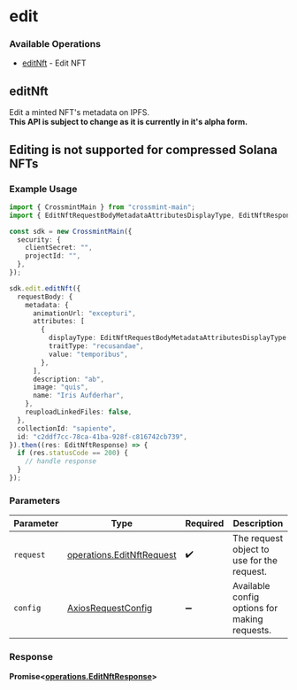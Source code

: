 # edit

### Available Operations

* [editNft](#editnft) - Edit NFT

## editNft

Edit a minted NFT's metadata on IPFS. <br> **This API is subject to change as it is currently in it's alpha form.** <br> <h2>Editing is not supported for compressed Solana NFTs</h2>

### Example Usage

```typescript
import { CrossmintMain } from "crossmint-main";
import { EditNftRequestBodyMetadataAttributesDisplayType, EditNftResponse } from "crossmint-main/dist/sdk/models/operations";

const sdk = new CrossmintMain({
  security: {
    clientSecret: "",
    projectId: "",
  },
});

sdk.edit.editNft({
  requestBody: {
    metadata: {
      animationUrl: "excepturi",
      attributes: [
        {
          displayType: EditNftRequestBodyMetadataAttributesDisplayType.BoostPercentage,
          traitType: "recusandae",
          value: "temporibus",
        },
      ],
      description: "ab",
      image: "quis",
      name: "Iris Aufderhar",
    },
    reuploadLinkedFiles: false,
  },
  collectionId: "sapiente",
  id: "c2ddf7cc-78ca-41ba-928f-c816742cb739",
}).then((res: EditNftResponse) => {
  if (res.statusCode == 200) {
    // handle response
  }
});
```

### Parameters

| Parameter                                                              | Type                                                                   | Required                                                               | Description                                                            |
| ---------------------------------------------------------------------- | ---------------------------------------------------------------------- | ---------------------------------------------------------------------- | ---------------------------------------------------------------------- |
| `request`                                                              | [operations.EditNftRequest](../../models/operations/editnftrequest.md) | :heavy_check_mark:                                                     | The request object to use for the request.                             |
| `config`                                                               | [AxiosRequestConfig](https://axios-http.com/docs/req_config)           | :heavy_minus_sign:                                                     | Available config options for making requests.                          |


### Response

**Promise<[operations.EditNftResponse](../../models/operations/editnftresponse.md)>**

